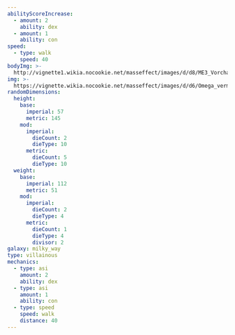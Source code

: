 ```yaml
---
abilityScoreIncrease:
  - amount: 2
    ability: dex
  - amount: 1
    ability: con
speed:
  - type: walk
    speed: 40
bodyImg: >-
  http://vignette1.wikia.nocookie.net/masseffect/images/d/d8/ME3_Vorcha_Hunter.png/revision/latest/scale-to-width-down/500
img: >-
  https://vignette.wikia.nocookie.net/masseffect/images/d/d6/Omega_vermin.png/revision/latest/scale-to-width-down/640?cb=20140624121030
randomDimensions:
  height:
    base:
      imperial: 57
      metric: 145
    mod:
      imperial:
        dieCount: 2
        dieType: 10
      metric:
        dieCount: 5
        dieType: 10
  weight:
    base:
      imperial: 112
      metric: 51
    mod:
      imperial:
        dieCount: 2
        dieType: 4
      metric:
        dieCount: 1
        dieType: 4
        divisor: 2
galaxy: milky_way
type: villainous
mechanics:
  - type: asi
    amount: 2
    ability: dex
  - type: asi
    amount: 1
    ability: con
  - type: speed
    speed: walk
    distance: 40
---
```

